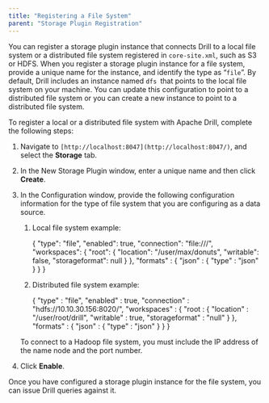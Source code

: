 ```yaml
---
title: "Registering a File System"
parent: "Storage Plugin Registration"
---
```

You can register a storage plugin instance that connects Drill to a local file
system or a distributed file system registered in `core-site.xml`, such as S3
or HDFS. When you register a storage plugin instance for a file system,
provide a unique name for the instance, and identify the type as “`file`”. By
default, Drill includes an instance named `dfs `that points to the local file
system on your machine. You can update this configuration to point to a
distributed file system or you can create a new instance to point to a
distributed file system.

To register a local or a distributed file system with Apache Drill, complete
the following steps:

  1. Navigate to `[http://localhost:8047](http://localhost:8047/)`, and select the **Storage** tab.
  2. In the New Storage Plugin window, enter a unique name and then click **Create**.
  3. In the Configuration window, provide the following configuration information for the type of file system that you are configuring as a data source.
     1. Local file system example:

        {
          "type": "file",
          "enabled": true,
          "connection": "file:///",
          "workspaces": {
            "root": {
              "location": "/user/max/donuts",
              "writable": false,
              "storageformat": null
            }
          },
          "formats" : {
            "json" : {
              "type" : "json"
            }
          }
        }

     2. Distributed file system example:
    
        {
          "type" : "file",
          "enabled" : true,
          "connection" : "hdfs://10.10.30.156:8020/",
          "workspaces" : {
            "root : {
              "location" : "/user/root/drill",
              "writable" : true,
              "storageformat" : "null"
            }
          },
          "formats" : {
            "json" : {
              "type" : "json"
            }
          }
        }

      To connect to a Hadoop file system, you must include the IP address of the
name node and the port number.

  4. Click **Enable**.

Once you have configured a storage plugin instance for the file system, you
can issue Drill queries against it.